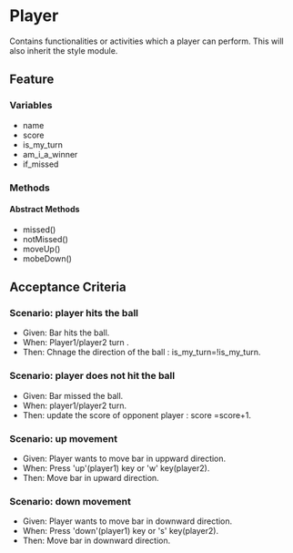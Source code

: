 # Player
  Contains functionalities or activities which a player can perform.
  This will also inherit the style module.
  
## Feature

### Variables
- name
- score
- is_my_turn
- am_i_a_winner
- if_missed

### Methods

#### Abstract Methods
- missed()
- notMissed()
- moveUp()
- mobeDown()

## Acceptance Criteria

### Scenario: player hits the ball
- Given: Bar hits the ball. 
- When: Player1/player2 turn .
- Then: Chnage the direction of the ball : is_my_turn=!is_my_turn.

### Scenario: player does not hit the ball
- Given: Bar missed the ball. 
- When: player1/player2 turn.
- Then: update the score of opponent player : score =score+1.

### Scenario: up movement
- Given: Player wants to move bar in uppward direction. 
- When: Press 'up'(player1) key or 'w' key(player2).
- Then: Move bar in upward direction.

### Scenario: down movement
- Given: Player wants to move bar in downward direction. 
- When: Press 'down'(player1) key or 's' key(player2).
- Then: Move bar in downward direction.

